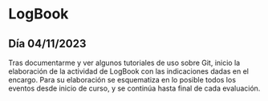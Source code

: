 # LogBook 
## Día 04/11/2023

Tras documentarme y ver algunos tutoriales de uso sobre Git, inicio la elaboración de la actividad de LogBook con las indicaciones dadas en el encargo. Para su elaboración se esquematiza en lo posible todos los eventos desde inicio de curso, y se continúa hasta final de cada evaluación.